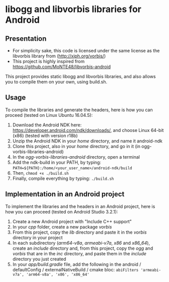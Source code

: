 # libogg and libvorbis libraries for Android

## Presentation

* For simplicity sake, this code is licensed under the same license as the libvorbis library from (http://xiph.org/vorbis/)
* This project is highly inspired from https://github.com/MoNTE48/libvorbis-android

This project provides static libogg and libvorbis libraries, and also allows you to compile them on your own, using build.sh.

## Usage

To compile the libraries and generate the headers, here is how you can proceed (tested on Linux Ubuntu 16.04.5):

1. Download the Android NDK here: https://developer.android.com/ndk/downloads/, and choose Linux 64-bit (x86) (tested with version r18b)
2. Unzip the Android NDK in your *home* directory, and name it android-ndk
3. Clone this project, also in your *home* directory, and go in it (in ogg-vorbis-libraries-android)
4. In the *ogg-vorbis-libraries-android* directory, open a terminal
5. Add the ndk-build in your PATH, by typing: `PATH=${PATH}:/home/<your_user_name>/android-ndk/build`
6. Then, `chmod +x ./build.sh`
7. Finally, compile everything by typing: `./build.sh`

## Implementation in an Android project

To implement the libraries and the headers in an Android project, here is how you can proceed (tested on Android Studio 3.2.1):

1. Create a new Android project with "Include C++ support"
2. In your *cpp* folder, create a new package *vorbis*
3. From this project, copy the *lib* directory and paste it in the *vorbis* directory in your project
4. In each subdirectory (*arm64-v8a*, *armeabi-v7a*, *x86* and *x86_64*), create an *include* directory and, from this project, copy the *ogg* and *vorbis* that are in the *inc* directory, and paste them in the *include* directory you just created
5. In your *app/build.gradle* file, add the following in the android / defaultConfig / externalNativeBuild / cmake bloc:
    `abiFilters 'armeabi-v7a', 'arm64-v8a', 'x86', 'x86_64'`
